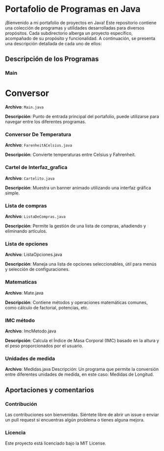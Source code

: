 # Portafolio de Programas en Java

¡Bienvenido a mi portafolio de proyectos en Java! Este repositorio contiene una colección de programas y utilidades desarrolladas para diversos propósitos. Cada subdirectorio alberga un proyecto específico, acompañado de su propósito y funcionalidad. A continuación, se presenta una descripción detallada de cada uno de ellos:

## Descripción de los Programas 


### Main
# Conversor
**Archivo**: `Main.java`

**Descripción**: Punto de entrada principal del portafolio, puede utilizarse para navegar entre los diferentes programas.

### Conversor De Temperatura
**Archivo**: `FarenheitACelsius.java`

**Descripción**: Convierte temperaturas entre Celsius y Fahrenheit.



### Cartel de Interfaz_grafica
**Archivo**: `Cartelito.java`

**Descripción**: Muestra un banner animado utilizando una interfaz gráfica simple.


### Lista de compras
**Archivo**: `ListaDeCompras.java`

**Descripción**: Permite la gestión de una lista de compras, añadiendo y eliminando artículos.



### Lista de opciones
**Archivo**: ListaOpciones.java

**Descripción**: Maneja una lista de opciones seleccionables, útil para menús y selección de configuraciones.

### Matematicas
**Archivo**: Mate.java

**Descripción**: Contiene métodos y operaciones matemáticas comunes, como cálculo de factorial, potencias, etc.


### IMC método
**Archivo**: ImcMetodo.java

**Descripción**: Calcula el Índice de Masa Corporal (IMC) basado en la altura y el peso proporcionados por el usuario.


### Unidades de medida
**Archivo**: Medidas.java
Descripción: Un programa que permite la conversión entre diferentes unidades de medida, en este caso: Medidas de Longitud.

## Aportaciones y comentarios
### Contribución
Las contribuciones son bienvenidas. Siéntete libre de abrir un issue o enviar un pull request si encuentras algún problema o tienes alguna mejora.

### Licencia
Este proyecto está licenciado bajo la MIT License.